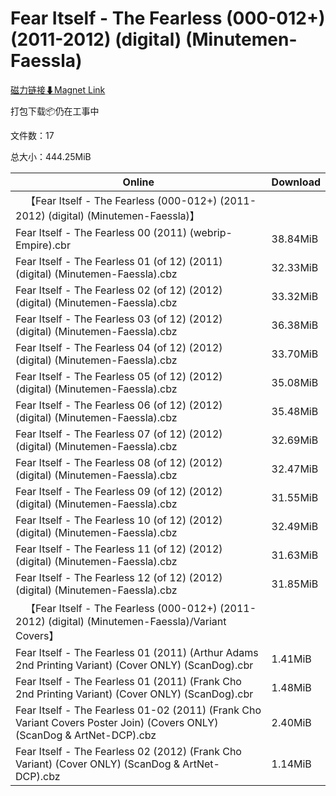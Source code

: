 # Fear Itself - The Fearless (000-012+) (2011-2012) (digital) (Minutemen-Faessla)

[磁力链接⬇Magnet Link](magnet:?xt=urn:btih:c2fc03cf0d12e272665dc8bbe04d877ad63bcedb&dn=Fear%20Itself%20-%20The%20Fearless%20%28000-012%2B%29%20%282011-2012%29%20%28digital%29%20%28Minutemen-Faessla%29)

打包下载📦仍在工事中

文件数：17

总大小：444.25MiB

Online | Download
--- | ---
&emsp;【Fear Itself - The Fearless (000-012+) (2011-2012) (digital) (Minutemen-Faessla)】 | 
Fear Itself - The Fearless 00 (2011) (webrip-Empire).cbr | 38.84MiB
Fear Itself - The Fearless 01 (of 12) (2011) (digital) (Minutemen-Faessla).cbz | 32.33MiB
Fear Itself - The Fearless 02 (of 12) (2012) (digital) (Minutemen-Faessla).cbz | 33.32MiB
Fear Itself - The Fearless 03 (of 12) (2012) (digital) (Minutemen-Faessla).cbz | 36.38MiB
Fear Itself - The Fearless 04 (of 12) (2012) (digital) (Minutemen-Faessla).cbz | 33.70MiB
Fear Itself - The Fearless 05 (of 12) (2012) (digital) (Minutemen-Faessla).cbz | 35.08MiB
Fear Itself - The Fearless 06 (of 12) (2012) (digital) (Minutemen-Faessla).cbz | 35.48MiB
Fear Itself - The Fearless 07 (of 12) (2012) (digital) (Minutemen-Faessla).cbz | 32.69MiB
Fear Itself - The Fearless 08 (of 12) (2012) (digital) (Minutemen-Faessla).cbz | 32.47MiB
Fear Itself - The Fearless 09 (of 12) (2012) (digital) (Minutemen-Faessla).cbz | 31.55MiB
Fear Itself - The Fearless 10 (of 12) (2012) (digital) (Minutemen-Faessla).cbz | 32.49MiB
Fear Itself - The Fearless 11 (of 12) (2012) (digital) (Minutemen-Faessla).cbz | 31.63MiB
Fear Itself - The Fearless 12 (of 12) (2012) (digital) (Minutemen-Faessla).cbz | 31.85MiB
&emsp;【Fear Itself - The Fearless (000-012+) (2011-2012) (digital) (Minutemen-Faessla)/Variant Covers】 | 
Fear Itself - The Fearless 01 (2011) (Arthur Adams 2nd Printing Variant) (Cover ONLY) (ScanDog).cbr | 1.41MiB
Fear Itself - The Fearless 01 (2011) (Frank Cho 2nd Printing Variant) (Cover ONLY) (ScanDog).cbr | 1.48MiB
Fear Itself - The Fearless 01-02 (2011) (Frank Cho Variant Covers Poster Join) (Covers ONLY) (ScanDog & ArtNet-DCP).cbz | 2.40MiB
Fear Itself - The Fearless 02 (2012) (Frank Cho Variant) (Cover ONLY) (ScanDog & ArtNet-DCP).cbz | 1.14MiB